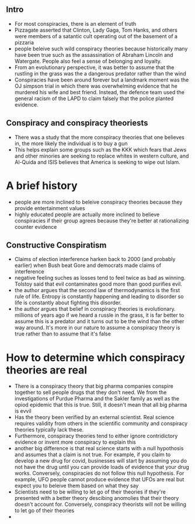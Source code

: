 ## Intro

* For most conspiracies, there is an element of truth
* Pizzagate asserted that Clinton, Lady Gaga, Tom Hanks, and others were members of a satantic cult operating out of the basement of a pizzaria
* people beleive such wild conspiracy theories because historically many have been true such as the assassination of Abraham Lincoln and Watergate. People also feel a sense of belonging and loyalty.
* From an evolutionary perspective, it was better to assume that the rustling in the grass was the a dangerous predator rather than the wind
* Conspiracies have been around forever but a landmark moment was the OJ simpson trial in which there was overwhelming evidence that he murdered his wife and best friend. Instead, the defence team used the general racism of the LAPD to claim falsely that the police planted evidence.


## Conspiracy and conspiracy theoriests

* There was a study that the more conspiracy theories that one believes in, the more likely the individual is to buy a gun
* This helps explain some groups such as the KKK which fears that Jews and other minories are seeking to replace whites in western culture, and Al-Quida and ISIS believes that America is seeking to wipe out Islam.

# A brief history

* people are more inclined to beleive conspiracy theories because they provide entertainment values
* highly educated people are actually more inclined to believe conspiracies if their group agrees because they're better at rationalizing counter evidence

## Constructive Conspiratism

* Claims of election interference harken back to 2000 (and probably earlier) when Bush beat Gore and democrats made claims of interference
* negative feeling suches as losses tend to feel twice as bad as winning. Tolstoy said that evil contaminates good more than good purifies evil.
* the author argues that the second law of thermodynamics is the first rule of life. Entropy is constantly happening and leading to disorder so life is constantly about fighting this disorder.
* the author argues that belief in conspiracy theories is evolutionary. millions of years ago if we heard a russle in the grass, it is far better to assume this is a predator and it turns out to be the wind than the other way around. It's more in our nature to assume a conspiracy theory is true rather than to assume that it's false

# How to determine which conspiracy theories are real

* There is a conspiracy theory that big pharma companies conspire together to sell people drugs that they don't need. We from the investigations of Purdue Pharma and the Sakler family as well as the opiod epidemic that this is true. Still, it doesn't mean that all big pharma is evvil
* Has the theory been verified by an external scientist. Real science requires validity from others in the scientific community and conspiracy theories typically lack these.
* Furthermore, conspiracy theories tend to either ignore contridictory evidence or invent more conspiracy to explain this
* another big difference is that real science starts with a null hypothosis and assumes that a claim is not true. For example, if you claim to develop a new drug for covid, businesses will start by assuming you do not have the drug until you can provide loads of evidence that your drug works. Conversely, conspiracies do not follow this null hypothesis. For example, UFO people cannot produce evidence that UFOs are real but expect you to beleive them based on what they say
* Scientists need to be willing to let go of their theories if they're presented with a better theory descibing anomolies that their theory doesn't account for. Conversely, conspiracy theorists will not be willing to let go of their theories
* 
